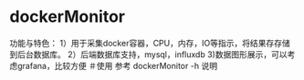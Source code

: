 # dockerMonitor
功能与特色：
    1）用于采集docker容器，CPU，内存，IO等指示，将结果存存储到后台数据库。
    2）后端数据库支持，mysql，influxdb
    3)数据图形展示，可以考虑grafana，比较方便
＃使用
参考  dockerMonitor -h 说明  
